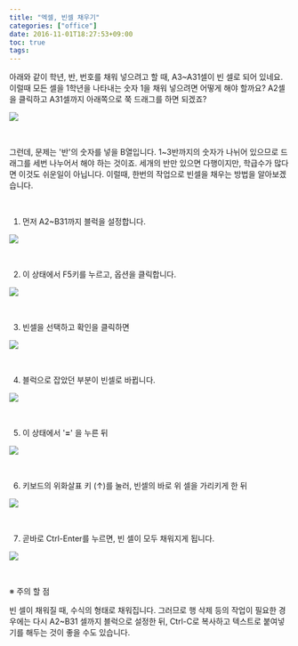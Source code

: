 ```yaml
---
title: "엑셀, 빈셀 채우기"
categories: ["office"]
date: 2016-11-01T18:27:53+09:00
toc: true
tags:
---
```


아래와 같이 학년, 반, 번호를 채워 넣으려고 할 때, A3~A31셀이 빈 셀로 되어 있네요. 이럴때 모든 셀을 1학년을 나타내는 숫자 1을 채워 넣으려면 어떻게 해야 할까요? A2셀을 클릭하고 A31셀까지 아래쪽으로 쭉 드래그를 하면 되겠죠?

![](/image/equal01.png)

<br>

그런데, 문제는 '반'의 숫자를 넣을 B열입니다. 1~3반까지의 숫자가 나뉘어 있으므로 드래그를 세번 나누어서 해야 하는 것이죠. 세개의 반만 있으면 다행이지만, 학급수가 많다면 이것도 쉬운일이 아닙니다. 이럴때, 한번의 작업으로 빈셀을 채우는 방법을 알아보겠습니다.

<br>

1) 먼저 A2~B31까지 블럭을 설정합니다.

![](/image/equal02.png)

<br>

2) 이 상태에서 F5키를 누르고, 옵션을 클릭합니다.

![](/image/equal03.png)

<br>

3) 빈셀을 선택하고 확인을 클릭하면

![](/image/equal04.png)

<br>

4) 블럭으로 잡았던 부분이 빈셀로 바뀝니다.

![](/image/equal05.png)

<br>

5) 이 상태에서 '**=**' 을 누른 뒤

![](/image/equal06.png)

<br>

6) 키보드의 위화살표 키 (↑)를 눌러, 빈셀의 바로 위 셀을 가리키게 한 뒤

![](/image/equal07.png)

<br>

7) 곧바로 Ctrl-Enter를 누르면, 빈 셀이 모두 채워지게 됩니다.

![](/image/equal08.png)

<br>

※ 주의 할 점

빈 셀이 채워질 때, 수식의 형태로 채워집니다. 그러므로 행 삭제 등의 작업이 필요한 경우에는 다시 A2~B31 셀까지 블럭으로 설정한 뒤, Ctrl-C로 복사하고 텍스트로 붙여넣기를 해두는 것이 좋을 수도 있습니다. 